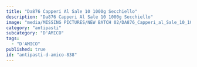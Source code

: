 ```yaml
---
title: "Da876 Capperi Al Sale 10 1000g Secchiello"
description: "Da876 Capperi Al Sale 10 1000g Secchiello"
image: "media/MISSING PICTURES/NEW BATCH 02/DA876_Capperi_al_Sale_10_1000g_Secchiello.jpg"
category: "antipasti"
subcategory: "D'AMICO"
tags:
  - "D'AMICO"
published: true
id: "antipasti-d-amico-838"
---
```

